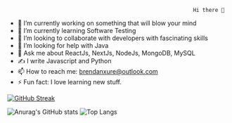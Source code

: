                                                                Hi there 👋
                                                               

- 🔭 I’m currently working on something that will blow your mind
- 🌱 I’m currently learning Software Testing
- 👯 I’m looking to collaborate with developers with fascinating skills
- 🤔 I’m looking for help with Java
- 💬 Ask me about ReactJs, NextJs, NodeJs, MongoDB, MySQL
- ✍️ I write Javascript and Python
- 📫 How to reach me: brendanxure@outlook.com
- ⚡ Fun fact: I love learning new stuff.

[![GitHub Streak](https://streak-stats.demolab.com/?user=brendanxure)](https://git.io/streak-stats)

![Anurag's GitHub stats](https://github-readme-stats.vercel.app/api?username=brendanxure&show_icons=true&theme=dark)  ![Top Langs](https://github-readme-stats.vercel.app/api/top-langs/?username=brendanxure&layout=compact)


